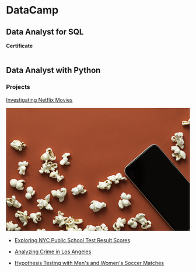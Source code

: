 # DataCamp 

## Data Analyst for SQL 
<b>Certificate</b> <br>
<img src ="" >




## Data Analyst with Python 

### <b>Projects</b>

  [Investigating Netflix Movies]()

  <img src = '1d05a985-3d77-4830-9774-0a97291f0611'>

- [Exploring NYC Public School Test
Result Scores]()

- [Analyzing Crime in Los Angeles]()

- [Hypothesis Testing with Men's and Women's Soccer Matches]()
